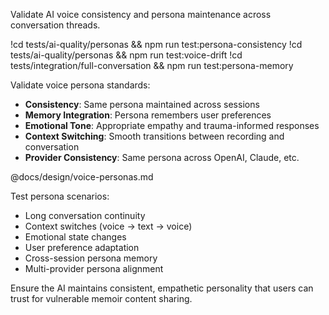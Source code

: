 Validate AI voice consistency and persona maintenance across conversation threads.

!cd tests/ai-quality/personas && npm run test:persona-consistency
!cd tests/ai-quality/personas && npm run test:voice-drift
!cd tests/integration/full-conversation && npm run test:persona-memory

Validate voice persona standards:
- **Consistency**: Same persona maintained across sessions
- **Memory Integration**: Persona remembers user preferences
- **Emotional Tone**: Appropriate empathy and trauma-informed responses
- **Context Switching**: Smooth transitions between recording and conversation
- **Provider Consistency**: Same persona across OpenAI, Claude, etc.

@docs/design/voice-personas.md

Test persona scenarios:
- Long conversation continuity
- Context switches (voice → text → voice)
- Emotional state changes
- User preference adaptation
- Cross-session persona memory
- Multi-provider persona alignment

Ensure the AI maintains consistent, empathetic personality that users can trust for vulnerable memoir content sharing.